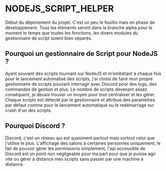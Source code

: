 # NODEJS_SCRIPT_HELPER

Début du déploiement du projet. C'est un peu le fouillis mais en phase de développement. Tous les éléments seront dans la branche alpha pour le moment le temps que toutes les fonctions, les divers modules du gestionnaire de script soient bien séparés.

## Pourquoi un gestionnaire de Script pour NodeJS ?

Ayant souvant des scripts tournant sur NodeJS et m'embêtant à chaque fois pour le lancement automatisé des scripts, j'ai choisi de faire mon propre gestionnaire de scripts pouvant interragir avec Discord pour des logs, des commandes de gestion et plus. Le nombre de scripts devenant assez conséquent, je devais trouver un moyen pour tout centraliser et les gérer. Chaque scripts est détecté par le gestionnaire et attribue des paramètres par défaut comme pour le lancement automatiqué ou le redémarrage sur crash d'un des scripts.

## Pourquoi Discord ?

Discord, c'est un réseau qui est quasiment partout mais surtout celui que j'utilise le plus. L'affichage des salons à certaines personnes uniquement, le fait de pouvoir gérer les permissions simplement, l'api accessible de Discord est un point non négligeable pour ma part pour que je puisse agir vite ou gérer à distance mes scripts sans passer par une machine à distance.

